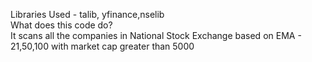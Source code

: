 Libraries Used - talib, yfinance,nselib </br>
  What does this code do? </br>
  It scans all the companies in National Stock Exchange based on EMA - 21,50,100 with market cap greater than 5000
